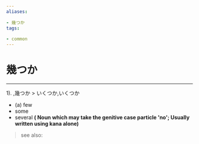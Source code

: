```yaml
---
aliases:
    
- 幾つか
tags:
    
- common
---
```


# 幾つか
---
1).
,幾つか > いくつか,いくつか

- (a) few
- some
- several
**( Noun which may take the genitive case particle 'no'; Usually written using kana alone)**
> see also: 
            